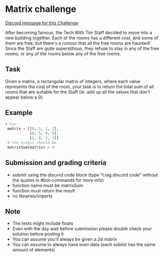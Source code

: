 # Matrix challenge

[Discord message for this Challenge](https://discordapp.com/channels/501090983539245061/680851798340272141/722126561087586344)

After becoming famous, the Tech With Tim Staff decided to move into a new building together. Each of the rooms has a different cost, and some of them are free, but there's a rumour that all the free rooms are haunted! Since the Staff are quite superstitious, they refuse to stay in any of the free rooms, or any of the rooms below any of the free rooms.

## Task

Given a matrix, a rectangular matrix of integers, where each value represents the cost of the room, your task is to return the total sum of all rooms that are suitable for the Staff
(ie: add up all the values that don't appear below a 0).

## Example

```python
# For
 matrix = [[0, 1, 1, 2],
           [0, 5, 0, 0],
           [2, 0, 3, 3]]
 # the output should be
 matrixSum(matrix) = 9
```

## Submission and grading criteria

- submit using the discord code block (type "t.tag discord code" without the quotes in #bot-commands for more info)
- function name must be matrixSum
- function must return the result
- no libraries/imports

## Note

- The tests might include floats
- Even with the day wait before submission please double check your solution before posting it
- You can assume you'll always be given a 2d matrix
- You can assume to always have even data (each sublist has the same amount of elements)
